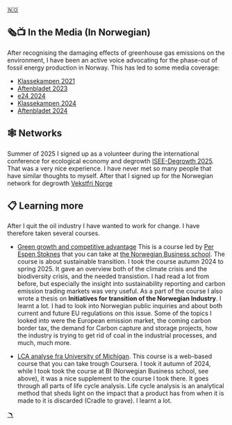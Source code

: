 <a href="engasjement.md" class="flag-link">🇳🇴</a>

## 🗞️📺 In the Media (In Norwegian)

After recognising the damaging effects of greenhouse gas emissions on the environment, I have been an active voice advocating for the phase-out of fossil energy production in Norway. This has led to some media coverage:

- [Klassekampen 2021](https://klassekampen.no/artikkel/2021-08-19/vil-avvikle-sin-egen-bransje)
- [Aftenbladet 2023](https://www.aftenbladet.no/meninger/debatt/i/ve1dQm/strategivalg-under-heteboelger)
- [e24 2024](https://e24.no/energi-og-klima/i/JbnoWX/equinor-ansatt-fronter-oljeaksjon-bekymret-for-barna-mine)
- [Klassekampen 2024](https://klassekampen.no/artikkel/2024-09-05/debatt-a-unnga-en-storulykke)
- [Aftenbladet 2024](https://www.aftenbladet.no/meninger/debatt/i/OoyO11/klimaaksjoner-blind-lojalitet-hvor-man-bare-gjentar-alt-arbeidsgiveren-sier-har-lite-med-lojalitet-aa-gjoere)

## 🕸️ Networks

Summer of 2025 I signed up as a volunteer during the international conference for ecological economy and degrowth [ISEE-Degrowth 2025](https://isee-degrowth2025.no/). That was a very nice experience. I have never met so many people that have similar thoughts to myself. After that I signed up for the Norwegian network for degrowth [Vekstfri Norge](https://vekstfri.no/)

## 📋 Learning more

After I quit the oil industry I have wanted to work for change. I have therefore taken several courses.

- [Green growth and competitive advantage](https://www.bi.no/studier-og-kurs/kurs/masterprogram/gronn-vekst-og-konkurransekraft/) This is a course led by [Per Espen Stoknes](https://www.stoknes.com/) that you can take at [the Norwegian Business school](https://www.bi.no/en/). The course is about sustainable transition. I took the course autumn 2024 to spring 2025. It gave an overview both of the climate crisis and the biodiversity crisis, and the needed transistion. I had read a lot from before, but especially the insight into sustainability reporting and carbon emission trading markets was very useful. As a part of the course I also wrote a thesis on **Initiatives for transition of the Norwegian Industry**. I learnt a lot. I had to look into Norwegian public inquiries and about both current and future EU regulations on this issue. Some of the topics I looked into were the European emission market, the coming carbon border tax, the demand for Carbon capture and storage projects, how the industry is trying to get rid of coal in the industrial processes, and much, much more.

- [LCA analyse fra University of Michigan](https://www.coursera.org/learn/life-cycle-assessment). This course is a web-based course that you can take trough Coursera. I took it autumn of 2024, while I took took the course at BI (Norwegian Business school, see above), it was a nice supplement to the course I took there. It goes through all parts of life cycle analysis. Life cycle analysis is an analytical method that sheds light on the impact that a product has from when it is made to it is discarded (Cradle to grave). I learnt a lot.

<a href="index_english.md" class="boom-link">🪃</a>
